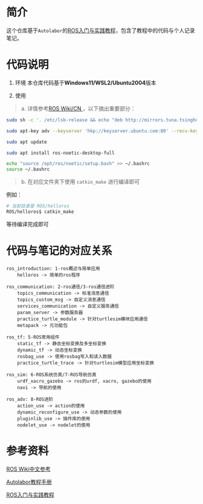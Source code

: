 # 简介

这个仓库基于`Autolabor`的[ROS入门与实践教程](https://www.bilibili.com/video/BV1Ci4y1L7ZZ/?share_source=copy_web&vd_source=51c71b6bfa7dec49dc80c06885da3aa7)，包含了教程中的代码与个人记录笔记。

# 代码说明

1. 环境
本仓库代码基于**Windows11/WSL2/Ubuntu2004**版本

2. 使用

>a. 详情参考[ROS Wiki/CN ](https://wiki.ros.org/cn/noetic/Installation/Ubuntu)，以下摘出重要部分：

```bash
sudo sh -c '. /etc/lsb-release && echo "deb http://mirrors.tuna.tsinghua.edu.cn/ros/ubuntu/ `lsb_release -cs` main" > /etc/apt/sources.list.d/ros-latest.list'	

sudo apt-key adv --keyserver 'hkp://keyserver.ubuntu.com:80' --recv-key C1CF6E31E6BADE8868B172B4F42ED6FBAB17C654

sudo apt update

sudo apt install ros-noetic-desktop-full

echo "source /opt/ros/noetic/setup.bash" >> ~/.bashrc
source ~/.bashrc
```

 >b. 在对应文件夹下使用 `catkin_make` 进行编译即可

 例如：
```bash
# 当前目录是 ROS/helloros
ROS/helloros$ catkin_make
```

等待编译完成即可

# 代码与笔记的对应关系

```
ros_introduction: 1-ros概述与简单应用
	helloros -> 简单的ros程序
	
ros_communication: 2-ros通信/3-ros通信进阶
	topics_communication -> 标准消息通信
	topics_custom_msg -> 自定义消息通信
	services_communication -> 自定义服务通信
	param_server -> 参数服务器
	practice_turtle_module -> 针对turtlesim模块应用通信
	metapack -> 元功能包

ros_tf: 5-ROS常用组件
	static_tf -> 静态坐标变换及多坐标变换
	dynamic_tf -> 动态坐标变换
	rosbag_use -> 使用rosbag写入和读入数据
	practice_turtle_trace -> 针对turtlesim模型应用坐标变换

ros_sim: 6-ROS系统仿真/7-ROS导航仿真
	urdf_xacro_gazebo -> ros的urdf, xacro, gazebo的使用
	navi -> 导航的使用
	
ros_adv: 8-ROS进阶
	action_use -> action的使用
	dynamic_reconfigure_use -> 动态参数的使用
	pluginlib_use -> 插件库的使用
	nodelet_use -> nodelet的使用
```

# 参考资料

[ROS Wiki中文参考](https://wiki.ros.org/cn)

[Autolabor教程手册](http://www.autolabor.com.cn/book/ROSTutorials/)

[ROS入门与实践教程](https://www.bilibili.com/video/BV1Ci4y1L7ZZ/?share_source=copy_web&vd_source=51c71b6bfa7dec49dc80c06885da3aa7)
